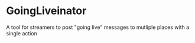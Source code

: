 # GoingLiveinator
A tool for streamers to post "going live" messages to mutliple places with a single action
